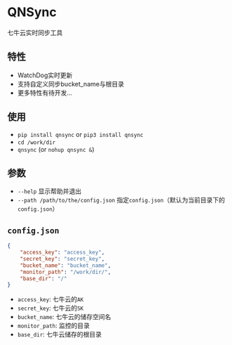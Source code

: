 # QNSync
七牛云实时同步工具

## 特性
- WatchDog实时更新
- 支持自定义同步bucket_name与根目录
- 更多特性有待开发...

## 使用
- `pip install qnsync` or `pip3 install qnsync`
- `cd /work/dir`
- `qnsync` (or `nohup qnsync &`)

## 参数
- `--help` 显示帮助并退出
- `--path /path/to/the/config.json` 指定`config.json`（默认为当前目录下的`config.json`）

## `config.json`
```json
{
    "access_key": "access_key",
    "secret_key": "secret_key",
    "bucket_name": "bucket_name",
    "monitor_path": "/work/dir/",
    "base_dir": "/"
}
```
- `access_key`: 七牛云的`AK`
- `secret_key`: 七牛云的`SK`
- `bucket_name`: 七牛云的储存空间名
- `monitor_path`: 监控的目录
- `base_dir`: 七牛云储存的根目录
